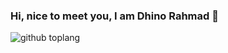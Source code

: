 ### Hi, nice to meet you, I am Dhino Rahmad 👋
 
![github toplang](https://github-readme-stats.vercel.app/api/top-langs/?username=Dhino12&layout=compact&theme=buefy)

<!--START_SECTION:waka-->
<!--END_SECTION:waka-->
 
